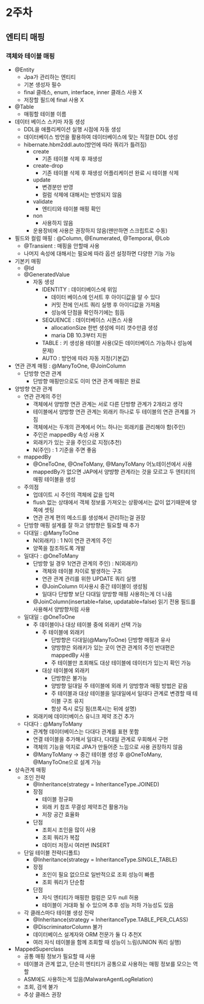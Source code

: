 # 2주차

## 엔티티 매핑

### 객체와 테이블 매핑 
  - @Entity
    - Jpa가 관리하는 엔티티
    - 기본 생성자 필수
    - final 클래스, enum, interface, inner 클래스 사용 X
    - 저장할 필드에 final 사용 X
  - @Table
    - 매핑할 테이블 이름
  - 데이터 베이스 스키마 자동 생성
    - DDL을 애플리케이션 실행 시점에 자동 생성
    - 데이터베이스 방언을 활용하여 데이터베이스에 맞는 적절한 DDL 생성
    - hibernate.hbm2ddl.auto(방언에 따라 쿼리가 틀려짐)
      - create
        - 기존 테이블 삭제 후 재생성
      - create-drop
        - 기존 테이블 삭제 후 재생성 어플리케이션 완료 시 테이블 삭제
      - update
        - 변경분만 반영
        - 컬럼 삭제에 대해서는 반영되지 않음
      - validate
        - 엔티티와 테이블 매핑 확인
      - non
        - 사용하지 않음
      - 운용장비에 사용은 권장하지 않음(왠만하면 스크립트로 수동)
  - 필드와 컬럼 매핑 : @Column, @Enumerated, @Temporal, @Lob
    - @Transient : 매핑을 안할때 사용
    - 나머지 속성에 대해서는 필요에 따라 옵션 설정하면 다양한 기능 가능
  - 기본키 매핑
    - @Id
    - @GeneratedValue
      - 자동 생성
        - IDENTITY : 데이터베이스에 위임
          - 데이터 베이스에 인서트 후 아이디값을 알 수 있다
          - 커밋 전에 인서트 쿼리 실행 후 아이디값을 가져옴
          - 성능에 단점을 확인하기에는 힘듬
        - SEQUENCE : 데이터베이스 시퀀스 사용
          - allocationSize 한번 생성에 미리 갯수만큼 생성
          - maria DB 10.3부터 지원
        - TABLE : 키 생성용 테이블 사용(모든 데이터베이스 가능하나 성능에 문제)
        - AUTO : 방언에 따라 자동 지정(기본값)
  - 연관 관계 매핑 : @ManyToOne, @JoinColumn
    - 단방향 연관 관계
      - 단방향 매핑만으로도 이미 연관 관계 매핑은 완료
  - 양방향 연관 관계
      - 연관 관계의 주인
        - 객체에서 양방향 연관 관계는 서로 다른 단방향 관계가 2개라고 생각
        - 테이블에서 양방향 연관 관계는 외래키 하나로 두 테이블의 연관 관계를 가짐
        - 객체에서는 두개의 관계에서 어느 하나는 외래키를 관리해야 함(주인)
        - 주인은 mappedBy 속성 사용 X
        - 외래키가 있는 곳을 주인으로 지정(추천)
        - N(주인) : 1 기준을 주면 좋음
      - mappedBy 
        - @OneToOne, @OneToMany, @ManyToMany 어노테이션에서 사용
        - mappedBy가 없으면 JAP에서 양뱡향 관계라는 것을 모르고 두 엔티티의 매핑 테이블을 생성
      - 주의점
        - 업데이트 시 주인의 객체에 값을 입력
        - flush 없는 상태에서 객체 정보를 가져오는 상황에서는 값이 없기때문에 양쪽에 셋팅
        - 연관 관계 편의 메소드를 생성해서 관리하는걸 권장
      - 단방향 매핑 설계를 잘 하고 양방향은 필요할 때 추가
      - 다대일 : @ManyToOne
        - N(외래키) : 1 N이 연관 관계의 주인
        - 양쪽을 참조하도록 개발
      - 일대다 : @OneToMany
        - 단방향 일 경우 1(연관 관계의 주인) : N(외래키)
          - 객체와 테이블 차이로 발생하는 구조
          - 연관 관계 관리를 위한 UPDATE 쿼리 실행
          - @JoinColumn 미사용시 중간 테이블이 생성됨
          - 일대다 단방향 보단 다대일 양방향 매핑 사용하는게 더 나음
        - @JoinColumn(insertable=false, updatable=false) 읽기 전용 필드를 사용해서 양방향처럼 사용
      - 일대일 : @OneToOne
        - 주 데이블이나 대상 테이블 중에 외래키 선택 가능
          - 주 테이블에 외래키
            - 단방향은 다대일(@ManyToOne) 단방향 매핑과 유사
            - 양방향은 외래키가 있는 곳이 연관 관계의 주인 반대편은 mappedBy 사용
            - 주 테이블만 조회해도 대상 테이블에 데이터가 있는지 확인 가능
          - 대상 테이블에 외래키
            - 단방향은 불가능
            - 양방향 일대일 주 테이블에 외래 키 양방향과 매핑 방법은 같음
            - 주 테이블과 대상 테이블을 일대일에서 일대다 관계로 변경할 때 테이블 구조 유지
            - 항상 즉시 로딩 됨(프록시는 뒤에 설명)
        - 외래키에 데이터베이스 유니크 제약 조건 추가
      - 다대다 : @ManyToMany
        - 관계형 데이터베이스는 다대다 관계를 표현 못함
        - 연결 테이블을 추가해서 일대다, 다대일 관계로 우회해서 구현
        - 객체의 기능을 억지로 JPA가 만들어준 느낌으로 사용 권장하지 않음
        - @ManyToMany -> 중간 테이블 생성 후 @OneToMany, @ManyToOne으로 설계 가능
  - 상속관계 매핑
    - 조인 전략
      - @Inheritance(strategy = InheritanceType.JOINED)
      - 장점
        - 테이블 정규화
        - 외래 키 참조 무결성 제약조건 활용가능
        - 저장 공간 효율화
      - 단점
        - 조회시 조인을 많이 사용
        - 조회 쿼리가 복잡
        - 데이터 저장시 여러번 INSERT
    - 단일 테이블 전략(디폴트)
      - @Inheritance(strategy = InheritanceType.SINGLE_TABLE)
      - 장점
        - 조인이 필요 없으므로 일반적으로 조회 성능이 빠름
        - 조회 쿼리가 단순함
      - 단점
        - 자식 엔티티가 매핑한 컬럼은 모두 null 허용
        - 테이블이 거대화 될 수 있으며 추후 성능 저하 가능성도 있음
    - 각 클래스마다 테이블 생성 전략
      - @Inheritance(strategy = InheritanceType.TABLE_PER_CLASS)
      - @DiscriminatorColumn 불가
      - 데이터베이스 설계자와 ORM 전문가 둘 다 추천X
      - 여러 자식 테이블을 함께 조회할 때 성능이 느림(UNION 쿼리 실행)
  - MappedSuperclass
    - 공통 매핑 정보가 필요할 때 사용
    - 테이블과 관계 없고, 단순히 엔티티가 공통으로 사용하는 매핑 정보를 모으는 역할
    - ASM에도 사용하는게 있음(MalwareAgentLogRelation)
    - 조회, 검색 불가
    - 추상 클래스 권장
